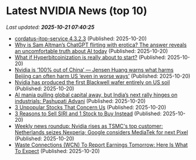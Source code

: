 # Latest NVIDIA News (top 10)
_Last updated: **2025-10-21 07:40:25**_

- [cordatus-jtop-service 4.3.2.3](https://pypi.org/project/cordatus-jtop-service/4.3.2.3/) (Published: 2025-10-20)
- [Why is Sam Altman’s ChatGPT flirting with erotica? The answer reveals an uncomfortable truth about AI today](https://www.livemint.com/opinion/online-views/ai-monetization-strategy-chatgpt-erotica-sam-altman-criticism-openai-business-model-sex-bot-chatbot-adult-content-porn-11760871090841.html) (Published: 2025-10-20)
- [What if Hyperbitcoinization is really about to start?](https://cryptoslate.com/what-if-hyperbitcoinization-is-really-about-to-start/) (Published: 2025-10-20)
- [Nvidia is ‘100% out of China’ — Jensen Huang warns what harms Beijing can often harm US ‘even in worse ways’](https://www.livemint.com/companies/news/nvidia-is-100-out-of-china-jensen-huang-warns-what-harms-beijing-can-often-harm-us-even-in-worse-ways-11760930364663.html) (Published: 2025-10-20)
- [Nvidia has produced the first Blackwell wafer entirely on US soil](https://biztoc.com/x/eb5397dab77a9d52) (Published: 2025-10-20)
- [AI mania pulling global capital away, but India’s next rally hinges on industrials: Pashupati Advani](https://economictimes.indiatimes.com/markets/expert-view/ai-mania-pulling-global-capital-away-but-indias-next-rally-hinges-on-industrials-pashupati-advani/articleshow/124699583.cms) (Published: 2025-10-20)
- [3 Unpopular Stocks That Concern Us](https://finance.yahoo.com/news/3-unpopular-stocks-concern-us-044028267.html) (Published: 2025-10-20)
- [3 Reasons to Sell SIRI and 1 Stock to Buy Instead](https://finance.yahoo.com/news/3-reasons-sell-siri-1-040046632.html) (Published: 2025-10-20)
- [Weekly news roundup: Nvidia rises as TSMC's top customer; Netherlands seizes Nexperia; Google considers MediaTek for next Pixel](https://www.digitimes.com/news/a20251020VL204/digitimes-asia-weekly-news-roundup-tsmc-nexperia-mediatek-nvidia.html) (Published: 2025-10-20)
- [Waste Connections (WCN) To Report Earnings Tomorrow: Here Is What To Expect](https://finance.yahoo.com/news/waste-connections-wcn-report-earnings-030705666.html) (Published: 2025-10-20)
